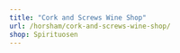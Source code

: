 ```yaml
---
title: "Cork and Screws Wine Shop"
url: /horsham/cork-and-screws-wine-shop/
shop: Spirituosen
---
```

